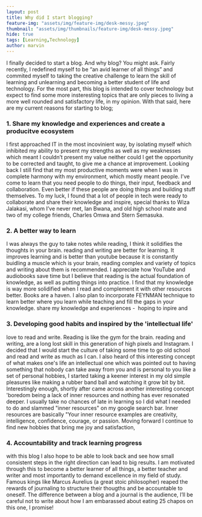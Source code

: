 ```yaml
---
layout: post
title: Why did I start blogging?
feature-img: "assets/img/feature-img/desk-messy.jpeg"
thumbnail: "assets/img/thumbnails/feature-img/desk-messy.jpeg"
hide: true 
tags: [Learning,Technology]
author: marvin
---
```


I finally decided to start a blog. And why blog? You might ask. Fairly recently, I redefined myself to be “an avid learner of all things” and commited myself to taking the creative challenge to learn the skill of learning and unlearning and becoming a better student of life and technology. For the most part, this blog is intended to cover technology<!--more--> but expect to find some more insteresting topics that are only pieces to living a more well rounded and satisfactory life, in my opinion. With that said, here are my current reasons for starting to blog;

### 1. Share my knowledge and experiences and create a producitve ecosystem
I first approached IT in the most incovinient way, by isolating myself which inhibited my ability to present my strengths as well as my weaknesses which meant I couldn’t present my value neither could I get the opportunity to be corrected and taught, to give me a chance at improvement. Looking back I still find that my most productive moments were when I was in complete harmony with my environment, which mostly meant people. I’ve come to learn that you need people to do things, their input, feedback and collaboration. Even better if these people are doing things and building stuff themselves. To my luck, I found that a lot of people in tech were ready to collaborate and share their knowledge and inspire, special thanks to Wiza Jalakasi, whom I’ve never met, Ian Bwana, and old high school mate and two of my college friends, Charles Omwa and Stern Semasuka. 

### 2. A better way to learn
I was always the guy to take notes while reading, I think it solidifies the thoughts in your brain. reading and writing are better for learning. It improves learning and is better than youtube because it is constantly buidling a muscle which is your brain, reading complex and variety of topics and writing about them is recommended. I appreciate how YouTube and audiobooks save time but I believe that reading is the actual foundation of knowledge, as well as putting things into practice. I find that my knowledge is way more solidified when I read and complement it with other resources better. Books are a haven. I also plan to incorporate FEYNMAN technique to learn better where you learn while teaching and fill the gaps in your knowledge. share my knowledge and experiences -  hoping to inpire and

### 3. Developing good habits and inspired by the 'intellectual life'
love to read and write. Reading is like the gym for the brain. reading and writing, are a long lost skill in this generation of high pixels and Instagram. I decided that I would start the culture of taking some time to go old school and read and write as much as I can. I also heard of this interesting concept of what makes one's life an intellectual one which was pointed out to having something that nobody can take away from you and is personal to you like a set of personal hobbies, I started taking a keener interest in my old simple pleasures like making a rubber band ball and watching it grow bit by bit. Interestingly enough, shortly after came across another interesting concept 'boredom being a lack of inner resources and nothing has ever resonated deeper. I usually take no chances of late in learning so I did what I needed to do and slammed "inner resources" on my google search bar. Inner resources are basically "Your inner resource examples are creativity, intelligence, confidence, courage, or passion. Moving forward I continue to find new hobbies that bring me joy and satisfaction,

###    4. Accountability and track learning progress
 with this blog I also hope to be able to look back and see how small consistent steps in the right direction can lead to big results. I am motivated through this to become a better learner of all things, a better teacher and writer and most importantly to demand excellence in my field of study. Famous kings like Marcus Aurelius (a great stoic philosopher) reaped the rewards of journaling to structure their thougths and be accountable to oneself. The difference between a blog and a journal is the audience, I’ll be careful not to write about how I am embarassed about eating 25 chapos on this one, I promise!


